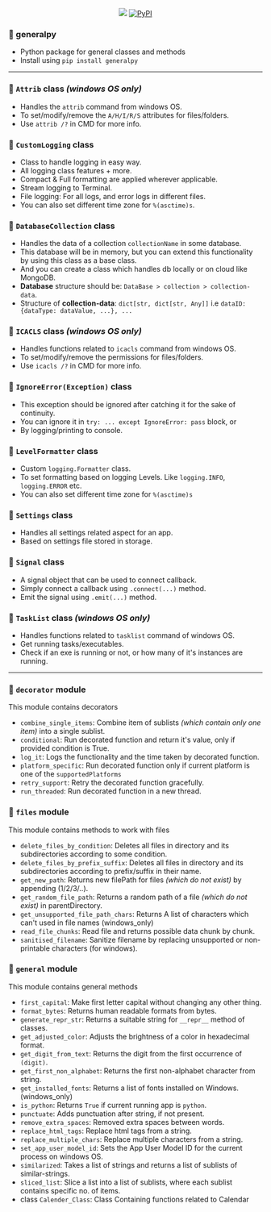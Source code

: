 <p align="center">
  <a href="https://github.com/sayyid5416/generalpy/actions/workflows/publish.yml"><img src="https://github.com/sayyid5416/generalpy/actions/workflows/publish.yml/badge.svg"></a>
  <a href="https://pypi.org/project/generalpy"><img alt="PyPI" src="https://img.shields.io/pypi/v/generalpy?label=PyPI%20Package%20Version&logo=pypi&logoColor=white&style=plastic"></a>
</p>

### 🔰 generalpy
- Python package for general classes and methods
- Install using `pip install generalpy`


---


### 💠 `Attrib` class _(windows OS only)_
  - Handles the `attrib` command from windows OS.
  - To set/modify/remove the `A/H/I/R/S` attributes for files/folders.
  - Use `attrib /?` in CMD for more info.


### 💠 `CustomLogging` class
  - Class to handle logging in easy way.
  - All logging class features + more.
  - Compact & Full formatting are applied wherever applicable.
  - Stream logging to Terminal.
  - File logging: For all logs, and error logs in different files.
  - You can also set different time zone for `%(asctime)s`.


### 💠 `DatabaseCollection` class
  - Handles the data of a collection `collectionName` in some database.
  - This database will be in memory, but you can extend this functionality by using this class as a base class.
  - And you can create a class which handles db locally or on cloud like MongoDB.
  - **Database** structure should be: `DataBase > collection > collection-data`.
  - Structure of **collection-data**: `dict[str, dict[str, Any]]` i.e `dataID: {dataType: dataValue, ...}, ...`


### 💠 `ICACLS` class _(windows OS only)_
  - Handles functions related to `icacls` command from windows OS.
  - To set/modify/remove the permissions for files/folders.
  - Use `icacls /?` in CMD for more info.


### 💠 `IgnoreError(Exception)` class
  - This exception should be ignored after catching it for the sake of continuity.
  - You can ignore it in `try: ... except IgnoreError: pass` block, or
  - By logging/printing to console.


### 💠 `LevelFormatter` class
  - Custom `logging.Formatter` class.
  - To set formatting based on logging Levels. Like `logging.INFO`, `logging.ERROR` etc.
  - You can also set different time zone for `%(asctime)s`


### 💠 `Settings` class
  - Handles all settings related aspect for an app.
  - Based on settings file stored in storage.


### 💠 `Signal` class
  - A signal object that can be used to connect callback.
  - Simply connect a callback using `.connect(...)` method.
  - Emit the signal using `.emit(...)` method.


### 💠 `TaskList` class _(windows OS only)_
  - Handles functions related to `tasklist` command of windows OS.
  - Get running tasks/executables.
  - Check if an exe is running or not, or how many of it's instances are running.


---


### 💠 `decorator` module
  This module contains decorators
  - `combine_single_items`: Combine item of sublists _(which contain only one item)_ into a single sublist.
  - `conditional`: Run decorated function and return it's value, only if provided condition is True.
  - `log_it`: Logs the functionality and the time taken by decorated function.
  - `platform_specific`: Run decorated function only if current platform is one of the `supportedPlatforms`
  - `retry_support`: Retry the decorated function gracefully.
  - `run_threaded`: Run decorated function in a new thread.


### 💠 `files` module
  This module contains methods to work with files
  - `delete_files_by_condition`: Deletes all files in directory and its subdirectories according to some condition.
  - `delete_files_by_prefix_suffix`: Deletes all files in directory and its subdirectories according to prefix/suffix in their name.
  - `get_new_path`: Returns new filePath for files _(which do not exist)_ by appending (1/2/3/..).
  - `get_random_file_path`: Returns a random path of a file _(which do not exist)_ in parentDirectory.
  - `get_unsupported_file_path_chars`: Returns A list of characters which can't used in file names (windows_only)
  - `read_file_chunks`: Read file and returns possible data chunk by chunk.
  - `sanitised_filename`: Sanitize filename by replacing unsupported or non-printable characters (for windows).


### 💠 `general` module
  This module contains general methods
  - `first_capital`: Make first letter capital without changing any other thing.
  - `format_bytes`: Returns human readable formats from bytes.
  - `generate_repr_str`: Returns a suitable string for `__repr__` method of classes.
  - `get_adjusted_color`: Adjusts the brightness of a color in hexadecimal format.
  - `get_digit_from_text`: Returns the digit from the first occurrence of `(digit)`.
  - `get_first_non_alphabet`: Returns the first non-alphabet character from string.
  - `get_installed_fonts`: Returns a list of fonts installed on Windows. (windows_only)
  - `is_python`: Returns `True` if current running app is `python`.
  - `punctuate`: Adds punctuation after string, if not present.
  - `remove_extra_spaces`: Removed extra spaces between words.
  - `replace_html_tags`: Replace html tags from a string.
  - `replace_multiple_chars`: Replace multiple characters from a string.
  - `set_app_user_model_id`: Sets the App User Model ID for the current process on windows OS.
  - `similarized`: Takes a list of strings and returns a list of sublists of similar-strings.
  - `sliced_list`: Slice a list into a list of sublists, where each sublist contains specific no. of items.
  - class `Calender_Class`: Class Containing functions related to Calendar